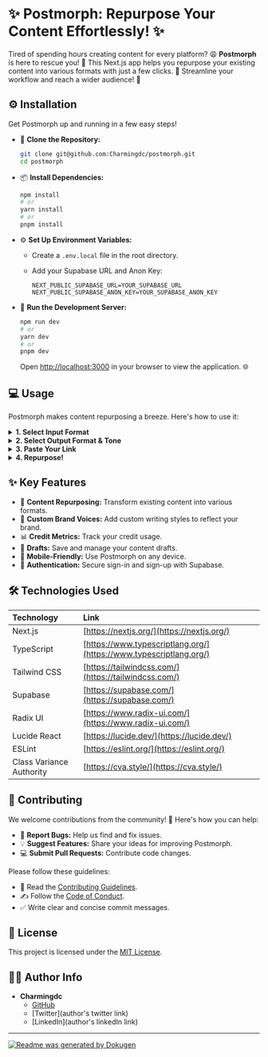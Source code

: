 # **✨ Postmorph: Repurpose Your Content Effortlessly! ✨**

Tired of spending hours creating content for every platform? 😩 **Postmorph** is here to rescue you! 🎉 This Next.js app helps you repurpose your existing content into various formats with just a few clicks. 🚀 Streamline your workflow and reach a wider audience! 🎯

## ⚙️ Installation

Get Postmorph up and running in a few easy steps!

- 👯 **Clone the Repository:**

  ```bash
  git clone git@github.com:Charmingdc/postmorph.git
  cd postmorph
  ```

- 📦 **Install Dependencies:**

  ```bash
  npm install
  # or
  yarn install
  # or
  pnpm install
  ```

- ⚙️ **Set Up Environment Variables:**

  - Create a `.env.local` file in the root directory.
  - Add your Supabase URL and Anon Key:

    ```
    NEXT_PUBLIC_SUPABASE_URL=YOUR_SUPABASE_URL
    NEXT_PUBLIC_SUPABASE_ANON_KEY=YOUR_SUPABASE_ANON_KEY
    ```

- 🚀 **Run the Development Server:**

  ```bash
  npm run dev
  # or
  yarn dev
  # or
  pnpm dev
  ```

  Open [http://localhost:3000](http://localhost:3000) in your browser to view the application. 🌐

## 💻 Usage

Postmorph makes content repurposing a breeze. Here's how to use it:

<details>
<summary><b>1. Select Input Format</b></summary>
<br/>
Choose the format of your original content (e.g., blog, YouTube video).
<img src="https://i.imgur.com/your_image_url_1.png" alt="Select Input Format" width="400"/>
</details>

<details>
<summary><b>2. Select Output Format & Tone</b></summary>
<br/>
Pick the desired output format (e.g., tweet, LinkedIn post) and tone (e.g., professional, funny).
<img src="https://i.imgur.com/your_image_url_2.png" alt="Select Output Format" width="400"/>
</details>

<details>
<summary><b>3. Paste Your Link</b></summary>
<br/>
Enter the link to your original content.
<img src="https://i.imgur.com/your_image_url_3.png" alt="Paste Your Link" width="400"/>
</details>

<details>
<summary><b>4. Repurpose!</b></summary>
<br/>
Click the "Repurpose Now" button and let Postmorph work its magic! ✨
<img src="https://i.imgur.com/your_image_url_4.png" alt="Repurpose!" width="400"/>
</details>

## ✨ Key Features

- 📝 **Content Repurposing:** Transform existing content into various formats.
- 🎨 **Custom Brand Voices:** Add custom writing styles to reflect your brand.
- 📊 **Credit Metrics:** Track your credit usage.
- 💾 **Drafts:** Save and manage your content drafts.
- 📱 **Mobile-Friendly:** Use Postmorph on any device.
- 🔐 **Authentication:** Secure sign-in and sign-up with Supabase.

## 🛠️ Technologies Used

| Technology    | Link                                       |
| :------------ | :----------------------------------------- |
| Next.js       | [https://nextjs.org/](https://nextjs.org/) |
| TypeScript    | [https://www.typescriptlang.org/](https://www.typescriptlang.org/) |
| Tailwind CSS  | [https://tailwindcss.com/](https://tailwindcss.com/) |
| Supabase      | [https://supabase.com/](https://supabase.com/) |
| Radix UI      | [https://www.radix-ui.com/](https://www.radix-ui.com/) |
| Lucide React  | [https://lucide.dev/](https://lucide.dev/)   |
| ESLint        | [https://eslint.org/](https://eslint.org/)   |
| Class Variance Authority  | [https://cva.style/](https://cva.style/)   |

## 🤝 Contributing

We welcome contributions from the community! 🎉 Here's how you can help:

- 🐛 **Report Bugs:** Help us find and fix issues.
- 💡 **Suggest Features:** Share your ideas for improving Postmorph.
- 💻 **Submit Pull Requests:** Contribute code changes.

Please follow these guidelines:

- 📖 Read the [Contributing Guidelines](link-to-contributing-guidelines).
- ✍️ Follow the [Code of Conduct](link-to-code-of-conduct).
- ✅ Write clear and concise commit messages.

## 📜 License

This project is licensed under the [MIT License](link-to-license).

## 🧑‍💻 Author Info

- **Charmingdc**
  - [GitHub](https://github.com/Charmingdc)
  - [Twitter](author's twitter link)
  - [LinkedIn](author's linkedIn link)

---

[![Readme was generated by Dokugen](https://img.shields.io/badge/Readme%20was%20generated%20by-Dokugen-brightgreen)](https://www.npmjs.com/package/dokugen)
